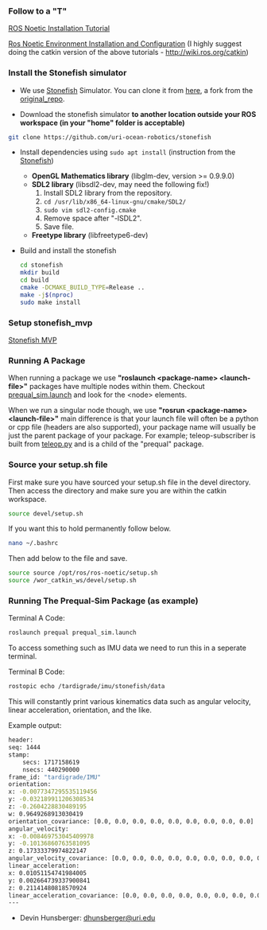 ### Follow to a "T"
[ROS Noetic Installation Tutorial](http://wiki.ros.org/noetic/Installation/Ubuntu)

[Ros Noetic Environment Installation and Configuration](http://wiki.ros.org/ROS/Tutorials/InstallingandConfiguringROSEnvironment)
(I highly suggest doing the catkin version of the above tutorials - http://wiki.ros.org/catkin)

### Install the Stonefish simulator
- We use [Stonefish](https://stonefish.readthedocs.io/en/latest/install.html) Simulator. You can clone it from [here](https://github.com/uri-ocean-robotics/stonefish), a fork from the [original_repo](https://github.com/patrykcieslak/stonefish).

- Download the stonefish simulator **to another location outside your ROS workspace (in your "home" folder is acceptable)**
```bash
git clone https://github.com/uri-ocean-robotics/stonefish
```

- Install dependencies using `sudo apt install` (instruction from the [Stonefish](https://github.com/patrykcieslak/stonefish))
    * **OpenGL Mathematics library** (libglm-dev, version >= 0.9.9.0)
    * **SDL2 library** (libsdl2-dev, may need the following fix!)
        1. Install SDL2 library from the repository.
        2. `cd /usr/lib/x86_64-linux-gnu/cmake/SDL2/`
        3. `sudo vim sdl2-config.cmake`
        4. Remove space after "-lSDL2".
        5. Save file.
    * **Freetype library** (libfreetype6-dev)

- Build and install the stonefish
    ```bash
    cd stonefish
    mkdir build
    cd build
    cmake -DCMAKE_BUILD_TYPE=Release ..
    make -j$(nproc)
    sudo make install
    ```

### Setup stonefish_mvp
[Stonefish MVP](https://uri-ocean-robotics.github.io/stonefish_mvp/)

### Running A Package

When running a package we use **"roslaunch \<package-name>  \<launch-file>"** packages have multiple nodes within them. Checkout [prequal_sim.launch](src/prequal_pkg/launch/prequal_sim.launch) and look for the \<node> elements. 

When we run a singular node though, we use **"rosrun \<package-name> \<launch-file>"** main difference is that your launch file will often be a python or cpp file (headers are also supported), your package name will usually be just the parent package of your package. For example; teleop-subscriber is built from [teleop.py](src/prequal_pkg/teleop/teleop.py) and is a child of the "prequal" package.

### Source your setup.sh file

First make sure you have sourced your setup.sh file in the devel directory. Then access the directory and make sure you are within the catkin workspace. 

```bash
source devel/setup.sh
```

If you want this to hold permanently follow below.

```bash
nano ~/.bashrc
```

Then add below to the file and save.

```bash
source source /opt/ros/ros-noetic/setup.sh
source /wor_catkin_ws/devel/setup.sh
```

### Running The Prequal-Sim Package (as example)

Terminal A Code:
```bash
roslaunch prequal prequal_sim.launch
```

To access something such as IMU data we need to run this in a seperate terminal. 

Terminal B Code:
```bash
rostopic echo /tardigrade/imu/stonefish/data
```
This will constantly print various kinematics data such as angular velocity, linear acceleration, orientation, and the like. 

Example output:
```bash
header: 
seq: 1444
stamp: 
    secs: 1717158619
    nsecs: 440290000
frame_id: "tardigrade/IMU"
orientation: 
x: -0.0077347295535119456
y: -0.032189911206308534
z: -0.2604228830489195
w: 0.9649268913030419
orientation_covariance: [0.0, 0.0, 0.0, 0.0, 0.0, 0.0, 0.0, 0.0, 0.0]
angular_velocity: 
x: -0.008469753045409978
y: -0.10136860763581095
z: 0.17333379974822147
angular_velocity_covariance: [0.0, 0.0, 0.0, 0.0, 0.0, 0.0, 0.0, 0.0, 0.0]
linear_acceleration: 
x: 0.01051154741984005
y: 0.002664739337900841
z: 0.21141480818570924
linear_acceleration_covariance: [0.0, 0.0, 0.0, 0.0, 0.0, 0.0, 0.0, 0.0, 0.0]
---
```
- Devin Hunsberger: dhunsberger@uri.edu
